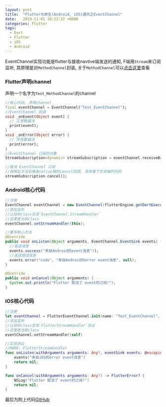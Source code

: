 ```yaml
---
layout: post
title:  "Flutter与原生(Android, iOS)通讯之EventChannel"
date:   2019-11-01 10:22:32 +0800
categories: Flutter
tags:
  - Dart
  - Flutter
  - iOS
  - Android
---
```

EventChannel实现功能是flutter与接收navtive端发送的通知, F端用`Stream`来订阅监听, 其原理是对`MethodChannel`封装, 关于`MethodChannel`可以[点击这里](http://blog.wyyy.me/flutter/2019/10/22/flutter-native-methodchannel.html)查看

### Flutter声明channel
声明一个名字为`Test_MethodChannel`的channel
```dart
//核心代码, 声明channel
final eventChannel = EventChannel("Test_EventChannel");
//EventChannel 回调
void _onEvent(Object event) {
  // 正常数据流
  print(event);
}
void _onError(Object error) {
  // 失败数据流
  print(error);
}
//EventChannel 订阅的对象
StreamSubscription<dynamic> streamSubscription = eventChannel.receiveBroadcastStream().listen(_onEvent, onError: _onError);

//取消 EventChannel 订阅
//调用此方法会触发native端的cancel回调, 具体看下文双端的代码
streamSubscription.cancel();
```
### Android核心代码
```java
//注册
EventChannel eventChannel = new EventChannel(flutterEngine.getDartExecutor().getBinaryMessenger(), "Test_EventChannel");
//添加监听
//让目标class实现`EventChannel.StreamHandler`
//这里是当前class
eventChannel.setStreamHandler(this);

//重写核心方法
@Override
public void onListen(Object arguments, EventChannel.EventSink events) {
  //发送消息
  events.success("来自Android的event消息"));
  //发送错误信息
  events.error("code", "来自Android的error event消息", null);
}

@Override
public void onCancel(Object arguments) {
  System.out.println("Flutter 取消了 event的订阅!");
}

 ```
### iOS核心代码
```swift
//注册
let eventChannel = FlutterEventChannel.init(name: "Test_EventChannel", binaryMessenger: root.binaryMessenger)
//添加监听
//让目标class实现`FlutterStreamHandler`协议
//这里是当前class
eventChannel.setStreamHandler(self)

//实现协议
//MARK: FlutterStreamHandler
func onListen(withArguments arguments: Any?, eventSink events: @escaping FlutterEventSink) -> FlutterError? {
    events("来自iOS的error event消息")
    return nil;
}

func onCancel(withArguments arguments: Any?) -> FlutterError? {
    NSLog("Flutter 取消了 event的订阅!")
    return nil;
}
```

最后为附上代码[GitHub](https://github.com/WangYyyyy/flutter_native_communication)
